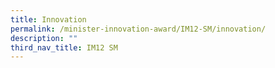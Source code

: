 ```yaml
---
title: Innovation
permalink: /minister-innovation-award/IM12-SM/innovation/
description: ""
third_nav_title: IM12 SM
---
```


